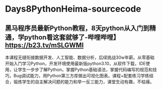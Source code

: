 # Days8PythonHeima-sourcecode
黑马程序员最新Python教程，8天python从入门到精通，学python看这套就够了-哔哩哔哩】 https://b23.tv/mSLGWMI 
---------------------------
本课程无缝衔接数据开发、人工智能、数据分析，后续挑战30w年薪。从零基础开始入门学习Python，开发环境使用最新版python3.10，从软件下载，IDE使用，让学生一步步了解Python，掌握Python基础语法，掌握代码编写的规范和技巧，Bug调试能力，用Python第三方库做出可视化图表。课程+配套练习学练结合，锻炼学生的自主解决问题的能力和举一反三能力，课堂生动有趣，不枯燥。
